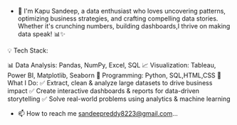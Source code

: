 - 👋 I'm Kapu Sandeep, a data enthusiast who loves uncovering patterns, optimizing business strategies, and crafting compelling data stories. Whether it's crunching numbers, building dashboards,I thrive on making data speak! 📊✨

💡 Tech Stack:

📊 Data Analysis: Pandas, NumPy, Excel, SQL
📈 Visualization: Tableau, Power BI, Matplotlib, Seaborn
🚀 Programming: Python, SQL,HTML,CSS
📌 What I Do:
✅ Extract, clean & analyze large datasets to drive business impact
✅ Create interactive dashboards & reports for data-driven storytelling
✅ Solve real-world problems using analytics & machine learning


- 📫 How to reach me sandeepreddy8223@gmail.com...

<!---
SandeepReddy8/SandeepReddy8 is a ✨ special ✨ repository because its `README.md` (this file) appears on your GitHub profile.
You can click the Preview link to take a look at your changes.
--->
